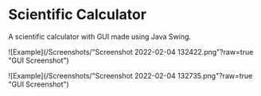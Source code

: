 # Scientific Calculator

A scientific calculator with GUI made using Java Swing.

![Example](/Screenshots/"Screenshot 2022-02-04 132422.png"?raw=true  "GUI Screenshot")

![Example](/Screenshots/"Screenshot 2022-02-04 132735.png"?raw=true  "GUI Screenshot")
